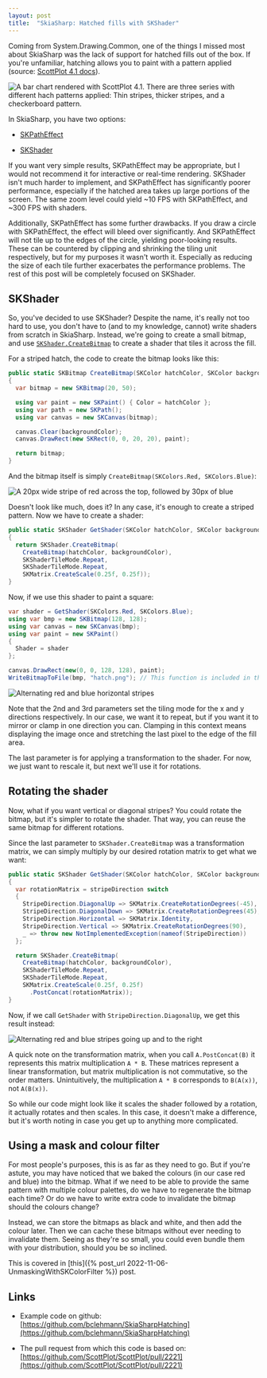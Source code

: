 ```yaml
---
layout: post
title:  "SkiaSharp: Hatched fills with SKShader"
---
```


Coming from System.Drawing.Common, one of the things I missed most about SkiaSharp was the lack of support for hatched fills out of the box. If you're unfamiliar, hatching allows you to paint with a pattern applied (source: [ScottPlot 4.1 docs](https://scottplot.net/cookbook/4.1/category/plottable-bar-graph/#bar-fill-pattern)).

![A bar chart rendered with ScottPlot 4.1. There are three series with different hach patterns applied: Thin stripes, thicker stripes, and a checkerboard pattern.](https://cdn-images-1.medium.com/max/2000/0*t16rJbhPb6xLa5vZ.png)

In SkiaSharp, you have two options:

* [SKPathEffect](https://learn.microsoft.com/en-us/dotnet/api/skiasharp.skpatheffect?view=skiasharp-2.88)

* [SKShader](https://learn.microsoft.com/en-us/dotnet/api/skiasharp.skshader?view=skiasharp-2.88)

If you want very simple results, SKPathEffect may be appropriate, but I would not recommend it for interactive or real-time rendering. SKShader isn't much harder to implement, and SKPathEffect has significantly poorer performance, especially if the hatched area takes up large portions of the screen. The same zoom level could yield ~10 FPS with SKPathEffect, and ~300 FPS with shaders.

Additionally, SKPathEffect has some further drawbacks. If you draw a circle with SKPathEffect, the effect will bleed over significantly. And SKPathEffect will not tile up to the edges of the circle, yielding poor-looking results. These can be countered by clipping and shrinking the tiling unit respectively, but for my purposes it wasn't worth it. Especially as reducing the size of each tile further exacerbates the performance problems. The rest of this post will be completely focused on SKShader.

## SKShader

So, you've decided to use SKShader? Despite the name, it's really not too hard to use, you don't have to (and to my knowledge, cannot) write shaders from scratch in SkiaSharp. Instead, we're going to create a small bitmap, and use [`SKShader.CreateBitmap`](https://learn.microsoft.com/en-us/dotnet/api/skiasharp.skshader.createbitmap?view=skiasharp-2.88#skiasharp-skshader-createbitmap(skiasharp-skbitmap-skiasharp-skshadertilemode-skiasharp-skshadertilemode)) to create a shader that tiles it across the fill.

For a striped hatch, the code to create the bitmap looks like this:

```cs
public static SKBitmap CreateBitmap(SKColor hatchColor, SKColor backgroundColor)
{
  var bitmap = new SKBitmap(20, 50);

  using var paint = new SKPaint() { Color = hatchColor };
  using var path = new SKPath();
  using var canvas = new SKCanvas(bitmap);

  canvas.Clear(backgroundColor);
  canvas.DrawRect(new SKRect(0, 0, 20, 20), paint);

  return bitmap;
}
```

And the bitmap itself is simply `CreateBitmap(SKColors.Red, SKColors.Blue)`:

![A 20px wide stripe of red across the top, followed by 30px of blue](https://cdn-images-1.medium.com/max/2000/1*1Gcz9mKCsd5KAuupZZ9npw.png)

Doesn't look like much, does it? In any case, it's enough to create a striped pattern. Now we have to create a shader:

```cs
public static SKShader GetShader(SKColor hatchColor, SKColor backgroundColor)
{
  return SKShader.CreateBitmap(
    CreateBitmap(hatchColor, backgroundColor),
    SKShaderTileMode.Repeat,
    SKShaderTileMode.Repeat,
    SKMatrix.CreateScale(0.25f, 0.25f));
}
```

Now, if we use this shader to paint a square:

```cs
var shader = GetShader(SKColors.Red, SKColors.Blue);
using var bmp = new SKBitmap(128, 128);
using var canvas = new SKCanvas(bmp);
using var paint = new SKPaint()
{
  Shader = shader
};

canvas.DrawRect(new(0, 0, 128, 128), paint);
WriteBitmapToFile(bmp, "hatch.png"); // This function is included in the github link at the bottom
```

![Alternating red and blue horizontal stripes](https://cdn-images-1.medium.com/max/2000/1*B5vXoO3Yrsd62C616Y8opw.png)

Note that the 2nd and 3rd parameters set the tiling mode for the x and y directions respectively. In our case, we want it to repeat, but if you want it to mirror or clamp in one direction you can. Clamping in this context means displaying the image once and stretching the last pixel to the edge of the fill area.

The last parameter is for applying a transformation to the shader. For now, we just want to rescale it, but next we'll use it for rotations.

## Rotating the shader

Now, what if you want vertical or diagonal stripes? You could rotate the bitmap, but it's simpler to rotate the shader. That way, you can reuse the same bitmap for different rotations.

Since the last parameter to `SKShader.CreateBitmap` was a transformation matrix, we can simply multiply by our desired rotation matrix to get what we want:

```cs
public static SKShader GetShader(SKColor hatchColor, SKColor backgroundColor, StripeDirection stripeDirection = StripeDirection.Horizontal)
{
  var rotationMatrix = stripeDirection switch
  {
    StripeDirection.DiagonalUp => SKMatrix.CreateRotationDegrees(-45),
    StripeDirection.DiagonalDown => SKMatrix.CreateRotationDegrees(45),
    StripeDirection.Horizontal => SKMatrix.Identity,
    StripeDirection.Vertical => SKMatrix.CreateRotationDegrees(90),
    _ => throw new NotImplementedException(nameof(StripeDirection))
  };

  return SKShader.CreateBitmap(
    CreateBitmap(hatchColor, backgroundColor),
    SKShaderTileMode.Repeat,
    SKShaderTileMode.Repeat,
    SKMatrix.CreateScale(0.25f, 0.25f)
      .PostConcat(rotationMatrix));
}
```

Now, if we call `GetShader` with `StripeDirection.DiagonalUp`, we get this result instead:

![Alternating red and blue stripes going up and to the right](https://cdn-images-1.medium.com/max/2000/1*TPCU51q5_33FC9bVIAyB3g.png)

A quick note on the transformation matrix, when you call `A.PostConcat(B)` it represents this matrix multiplication `A * B`. These matrices represent a linear transformation, but matrix multiplication is not commutative, so the order matters. Unintuitively, the multiplication `A * B` corresponds to `B(A(x))`, not `A(B(x))`.

So while our code might look like it scales the shader followed by a rotation, it actually rotates and then scales. In this case, it doesn't make a difference, but it's worth noting in case you get up to anything more complicated.

## Using a mask and colour filter

For most people's purposes, this is as far as they need to go. But if you're astute, you may have noticed that we baked the colours (in our case red and blue) into the bitmap. What if we need to be able to provide the same pattern with multiple colour palettes, do we have to regenerate the bitmap each time? Or do we have to write extra code to invalidate the bitmap should the colours change?

Instead, we can store the bitmaps as black and white, and then add the colour later. Then we can cache these bitmaps without ever needing to invalidate them. Seeing as they're so small, you could even bundle them with your distribution, should you be so inclined.

This is covered in [this]({% post_url 2022-11-06-UnmaskingWithSKColorFilter %}) post.

## Links

* Example code on github: [https://github.com/bclehmann/SkiaSharpHatching](https://github.com/bclehmann/SkiaSharpHatching)

* The pull request from which this code is based on: [https://github.com/ScottPlot/ScottPlot/pull/2221](https://github.com/ScottPlot/ScottPlot/pull/2221)
